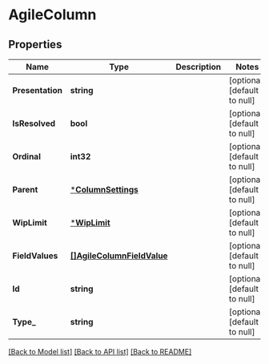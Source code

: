 # AgileColumn

## Properties
Name | Type | Description | Notes
------------ | ------------- | ------------- | -------------
**Presentation** | **string** |  | [optional] [default to null]
**IsResolved** | **bool** |  | [optional] [default to null]
**Ordinal** | **int32** |  | [optional] [default to null]
**Parent** | [***ColumnSettings**](ColumnSettings.md) |  | [optional] [default to null]
**WipLimit** | [***WipLimit**](WIPLimit.md) |  | [optional] [default to null]
**FieldValues** | [**[]AgileColumnFieldValue**](AgileColumnFieldValue.md) |  | [optional] [default to null]
**Id** | **string** |  | [optional] [default to null]
**Type_** | **string** |  | [optional] [default to null]

[[Back to Model list]](../README.md#documentation-for-models) [[Back to API list]](../README.md#documentation-for-api-endpoints) [[Back to README]](../README.md)

